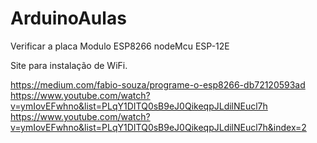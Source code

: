 # ArduinoAulas

Verificar a placa Modulo ESP8266 nodeMcu ESP-12E


Site para instalação de WiFi.

https://medium.com/fabio-souza/programe-o-esp8266-db72120593ad
https://www.youtube.com/watch?v=ymIovEFwhno&list=PLqY1DITQ0sB9eJ0QikeqpJLdilNEucl7h
https://www.youtube.com/watch?v=ymIovEFwhno&list=PLqY1DITQ0sB9eJ0QikeqpJLdilNEucl7h&index=2
